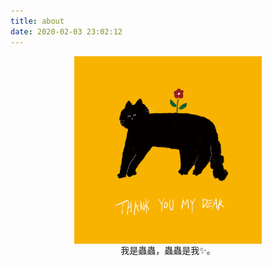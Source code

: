 ```yaml
---
title: about
date: 2020-02-03 23:02:12
---
```




<div style="display:flex;justify-content:center;">
    <div style="display:flex;flex-direction:column;align-items:center;">
    <img style="width:300px;height:300px" src="/images/blackcat.png"/>
    我是蟲蟲，蟲蟲是我✨。
    </div>
</div>